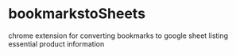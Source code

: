 # bookmarkstoSheets
chrome extension for converting bookmarks to google sheet listing essential product information
